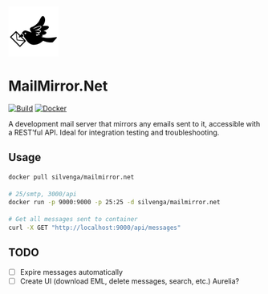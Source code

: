 ![](/docs/icon.png)

# MailMirror.Net

[![Build](https://img.shields.io/appveyor/ci/Silvenga/mailmirror-net.svg?maxAge=2592000&style=flat-square&maxAge=300)](https://ci.appveyor.com/project/Silvenga/mailmirror-net) 
[![Docker](https://img.shields.io/badge/docker-silvenga%2Fmailmirror.net-blue.svg?maxAge=2592000&style=flat-square)](https://hub.docker.com/r/silvenga/mailmirror.net/)

A development mail server that mirrors any emails sent to it, accessible with a REST'ful API. Ideal for integration testing and troubleshooting. 

## Usage

```bash
docker pull silvenga/mailmirror.net

# 25/smtp, 3000/api
docker run -p 9000:9000 -p 25:25 -d silvenga/mailmirror.net

# Get all messages sent to container
curl -X GET "http://localhost:9000/api/messages"
```

## TODO

- [ ] Expire messages automatically
- [ ] Create UI (download EML, delete messages, search, etc.) Aurelia?